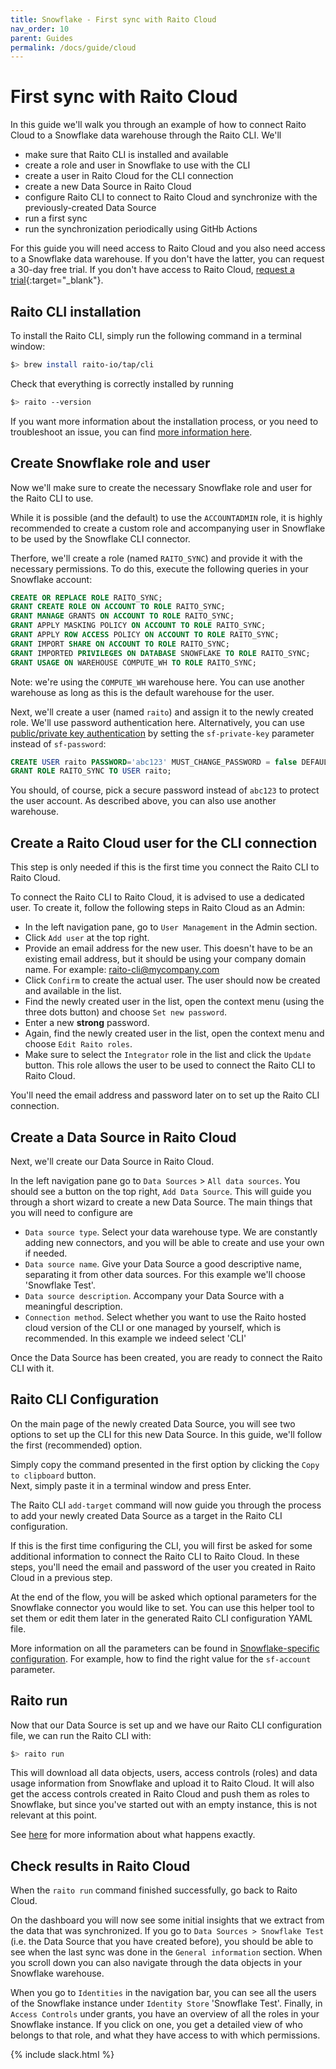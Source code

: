 ```yaml
---
title: Snowflake - First sync with Raito Cloud
nav_order: 10
parent: Guides
permalink: /docs/guide/cloud
---
```


# First sync with Raito Cloud

In this guide we'll walk you through an example of how to connect Raito Cloud to a Snowflake data warehouse through the Raito CLI. We'll 
- make sure that Raito CLI is installed and available
- create a role and user in Snowflake to use with the CLI
- create a user in Raito Cloud for the CLI connection
- create a new Data Source in Raito Cloud
- configure Raito CLI to connect to Raito Cloud and synchronize with the previously-created Data Source
- run a first sync
- run the synchronization periodically using GitHb Actions
  
For this guide you will need access to Raito Cloud and you also need access to a Snowflake data warehouse. 
If you don't have the latter, you can request a 30-day free trial. 
If you don't have access to Raito Cloud, [request a trial](https://www.raito.io/trial){:target="_blank"}. 


## Raito CLI installation

To install the Raito CLI, simply run the following command in a terminal window:
```bash
$> brew install raito-io/tap/cli
```

Check that everything is correctly installed by running
```bash
$> raito --version
```

If you want more information about the installation process, or you need to troubleshoot an issue, you can find [more information here](/docs/cli/installation). 

## Create Snowflake role and user
Now we'll make sure to create the necessary Snowflake role and user for the Raito CLI to use.

While it is possible (and the default) to use the `ACCOUNTADMIN` role, it is highly recommended to create a custom role and accompanying user in Snowflake to be used by the Snowflake CLI connector.

Therfore, we'll create a role (named `RAITO_SYNC`) and provide it with the necessary permissions. To do this, execute the following queries in your Snowflake account:

```sql
CREATE OR REPLACE ROLE RAITO_SYNC;
GRANT CREATE ROLE ON ACCOUNT TO ROLE RAITO_SYNC;
GRANT MANAGE GRANTS ON ACCOUNT TO ROLE RAITO_SYNC;
GRANT APPLY MASKING POLICY ON ACCOUNT TO ROLE RAITO_SYNC;
GRANT APPLY ROW ACCESS POLICY ON ACCOUNT TO ROLE RAITO_SYNC;
GRANT IMPORT SHARE ON ACCOUNT TO ROLE RAITO_SYNC;
GRANT IMPORTED PRIVILEGES ON DATABASE SNOWFLAKE TO ROLE RAITO_SYNC;
GRANT USAGE ON WAREHOUSE COMPUTE_WH TO ROLE RAITO_SYNC;
```

Note: we're using the `COMPUTE_WH` warehouse here. You can use another warehouse as long as this is the default warehouse for the user.

Next, we'll create a user (named `raito`) and assign it to the newly created role. We'll use password authentication here. Alternatively, you can use [public/private key authentication](https://docs.snowflake.com/en/user-guide/key-pair-auth) by setting the `sf-private-key` parameter instead of `sf-password`: 

```sql
CREATE USER raito PASSWORD='abc123' MUST_CHANGE_PASSWORD = false DEFAULT_WAREHOUSE=COMPUTE_WH;
GRANT ROLE RAITO_SYNC TO USER raito;
```

You should, of course, pick a secure password instead of `abc123` to protect the user account. 
As described above, you can also use another warehouse.

## Create a Raito Cloud user for the CLI connection
This step is only needed if this is the first time you connect the Raito CLI to Raito Cloud.

To connect the Raito CLI to Raito Cloud, it is advised to use a dedicated user. To create it, follow the following steps in Raito Cloud as an Admin:

 - In the left navigation pane, go to `User Management` in the Admin section.
 - Click `Add user` at the top right.
 - Provide an email address for the new user. This doesn't have to be an existing email address, but it should be using your company domain name. For example: raito-cli@mycompany.com 
 -  Click `Confirm` to create the actual user. The user should now be created and available in the list. 
 -  Find the newly created user in the list, open the context menu (using the three dots button) and choose `Set new password`.
 -  Enter a new **strong** password.
 -  Again, find the newly created user in the list, open the context menu and choose `Edit Raito roles`.
 -  Make sure to select the `Integrator` role in the list and click the `Update` button. This role allows the user to be used to connect the Raito CLI to Raito Cloud.

You'll need the email address and password later on to set up the Raito CLI connection.

## Create a Data Source in Raito Cloud

Next, we'll create our Data Source in Raito Cloud.

In the left navigation pane go to `Data Sources` > `All data sources`. You should see a button on the top right, `Add Data Source`. This will guide you through a short wizard to create a new Data Source. The main things that you will need to configure are 

* `Data source type`. Select your data warehouse type. We are constantly adding new connectors, and you will be able to create and use your own if needed. 
* `Data source name`. Give your Data Source a good descriptive name, separating it from other data sources. For this example we'll choose 'Snowflake Test'.
* `Data source description`. Accompany your Data Source with a meaningful description.
* `Connection method`. Select whether you want to use the Raito hosted cloud version of the CLI or one managed by yourself, which is recommended. In this example we indeed select 'CLI'

Once the Data Source has been created, you are ready to connect the Raito CLI with it.

## Raito CLI Configuration

On the main page of the newly created Data Source, you will see two options to set up the CLI for this new Data Source. In this guide, we'll follow the first (recommended) option.

Simply copy the command presented in the first option by clicking the `Copy to clipboard` button.  
Next, simply paste it in a terminal window and press Enter.

The Raito CLI `add-target` command will now guide you through the process to add your newly created Data Source as a target in the Raito CLI configuration.

If this is the first time configuring the CLI, you will first be asked for some additional information to connect the Raito CLI to Raito Cloud. In these steps, you'll need the email and password of the user you created in Raito Cloud in a previous step. 

At the end of the flow, you will be asked which optional parameters for the Snowflake connector you would like to set. You can use this helper tool to set them or edit them later in the generated Raito CLI configuration YAML file.

More information on all the parameters can be found in [Snowflake-specific configuration](/docs/cli/connectors/snowflake#snowflake-specific-cli-parameters). For example, how to find the right value for the `sf-account` parameter. 

## Raito run

Now that our Data Source is set up and we have our Raito CLI configuration file, we can run the Raito CLI with:

```bash
$> raito run
```

This will download all data objects, users, access controls (roles) and data usage information from Snowflake and upload it to Raito Cloud. It will also get the access controls created in Raito Cloud and push them as roles to Snowflake, but since you've started out with an empty instance, this is not relevant at this point. 

See [here](/docs/cli/intro) for more information about what happens exactly. 

## Check results in Raito Cloud

When the `raito run` command finished successfully, go back to 
Raito Cloud. 

On the dashboard you will now see some initial insights that we extract from the data that was synchronized. If you go to `Data Sources > Snowflake Test` (i.e. the Data Source that you have created before), you should be able to see when the last sync was done in the `General information` section. When you scroll down you can also navigate through the data objects in your Snowflake warehouse.

When you go to `Identities` in the navigation bar, you can see all the users of the Snowflake instance under `Identity Store` 'Snowflake Test'. Finally, in `Access Controls` under grants, you have an overview of all the roles in your Snowflake instance. If you click on one, you get a detailed view of who belongs to that role, and what they have access to with which permissions. 

{% include slack.html %}
